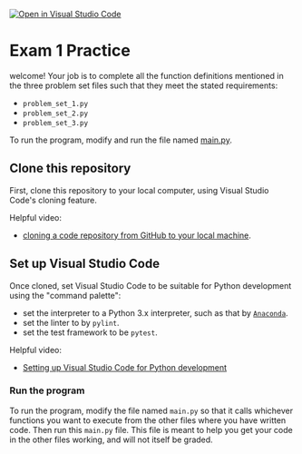 [![Open in Visual Studio Code](https://classroom.github.com/assets/open-in-vscode-718a45dd9cf7e7f842a935f5ebbe5719a5e09af4491e668f4dbf3b35d5cca122.svg)](https://classroom.github.com/online_ide?assignment_repo_id=15186559&assignment_repo_type=AssignmentRepo)
# Exam 1 Practice

welcome! Your job is to complete all the function definitions mentioned in the three problem set files such that they meet the stated requirements:

- `problem_set_1.py`
- `problem_set_2.py`
- `problem_set_3.py`

To run the program, modify and run the file named [main.py](./main.py).

## Clone this repository

First, clone this repository to your local computer, using Visual Studio Code's cloning feature.

Helpful video:

- [cloning a code repository from GitHub to your local machine](https://www.youtube.com/watch?v=axcny0o1NYo).

## Set up Visual Studio Code

Once cloned, set Visual Studio Code to be suitable for Python development using the "command palette":

- set the interpreter to a Python 3.x interpreter, such as that by [`Anaconda`](https://www.anaconda.com/).
- set the linter to by `pylint`.
- set the test framework to be `pytest`.

Helpful video:

- [Setting up Visual Studio Code for Python development](https://www.youtube.com/watch?v=xsXMzyK1M4I)

### Run the program

To run the program, modify the file named `main.py` so that it calls whichever functions you want to execute from the other files where you have written code. Then run this `main.py` file. This file is meant to help you get your code in the other files working, and will not itself be graded.
